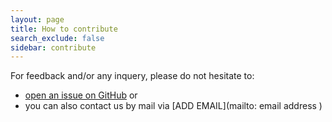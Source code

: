 ```yaml
---
layout: page
title: How to contribute
search_exclude: false
sidebar: contribute
---
```


For feedback and/or any inquery, please do not hesitate to:
* [open an issue on GitHub](https://github.com/DHP-stottepakke/pages/issues) or
* you can also contact us by mail via [ADD EMAIL](mailto: email address )
